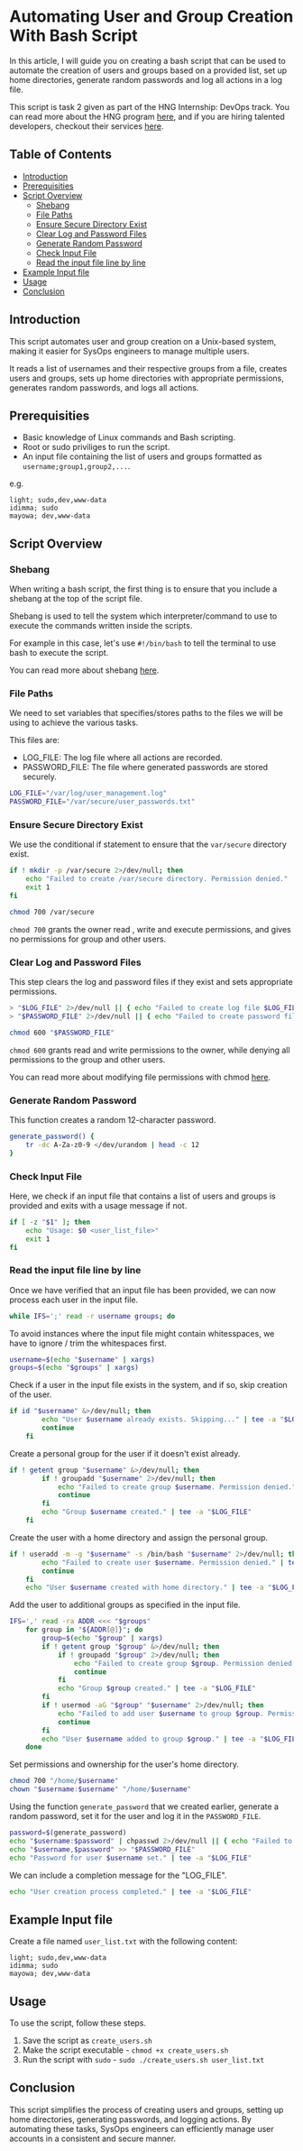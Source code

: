 # Automating User and Group Creation With Bash Script
 In this article, I will guide you on creating a bash script that can be used to automate the creation of users and groups based on a provided list, set up home directories, generate random passwords and log all actions in a log file.

 This script is task 2 given as part of the HNG Internship: DevOps track. You can read more about the HNG program [here](https://hng.tech/internship), and if you are hiring talented developers, checkout their services [here](https://hng.tech/hire).

 ## Table of Contents
  * [Introduction](#introduction)
  * [Prerequisities](#prerequisities)
  * [Script Overview](#script-overview)
    + [Shebang](#shebang)
    + [File Paths](#file-paths)
    + [Ensure Secure Directory Exist](#ensure-secure-directory-exist)
    + [Clear Log and Password Files](#clear-log-and-password-files)
    + [Generate Random Password](#generate-random-password)
    + [Check Input File](#check-input-file)
    + [Read the input file line by line](#read-the-input-file-line-by-line)
  * [Example Input file](#example-input-file)
  * [Usage](#usage)
  * [Conclusion](#conclusion)

 ## Introduction
 This script automates user and group creation on a Unix-based system, making it easier for SysOps engineers to manage multiple users.

 It reads a list of usernames and their respective groups from a file, creates users and groups, sets up home directories with appropriate permissions, generates random passwords, and logs all actions.

 ## Prerequisities
 - Basic knowledge of Linux commands and Bash scripting.
 - Root or sudo priviliges to run the script.
 - An input file containing the list of users and groups formatted as `username;group1,group2,...`.

e.g.
```
light; sudo,dev,www-data
idimma; sudo
mayowa; dev,www-data
```

## Script Overview
### Shebang
When writing a bash script, the first thing is to ensure that you include a shebang at the top of the script file.

Shebang is used to tell the system which interpreter/command to use to execute the commands written inside the scripts.

For example in this case, let's use `#!/bin/bash` to tell the terminal to use bash to execute the script.

You can read more about shebang [here](https://medium.com/@codingmaths/bin-bash-what-exactly-is-this-95fc8db817bf).

### File Paths
We need to set variables that specifies/stores paths to the files we will be using to achieve the various tasks.

This files are:
- LOG_FILE: The log file where all actions are recorded.
- PASSWORD_FILE: The file where generated passwords are stored securely.

```sh
LOG_FILE="/var/log/user_management.log"
PASSWORD_FILE="/var/secure/user_passwords.txt"
```
### Ensure Secure Directory Exist
We use the conditional if statement to ensure that the `var/secure` directory exist.

```sh
if ! mkdir -p /var/secure 2>/dev/null; then
    echo "Failed to create /var/secure directory. Permission denied."
    exit 1
fi

chmod 700 /var/secure
```
`chmod 700` grants the owner read , write and execute permissions, and gives no permissions for group and other users.

### Clear Log and Password Files
This step clears the log and password files if they exist and sets appropriate permissions.

```sh
> "$LOG_FILE" 2>/dev/null || { echo "Failed to create log file $LOG_FILE. Permission denied."; exit 1; }
> "$PASSWORD_FILE" 2>/dev/null || { echo "Failed to create password file $PASSWORD_FILE. Permission denied."; exit 1; }

chmod 600 "$PASSWORD_FILE"
```
`chmod 600` grants read and write permissions to the owner, while denying all permissions to the group and other users.

You can read more about modifying file permissions with chmod [here](https://www.linode.com/docs/guides/modify-file-permissions-with-chmod/).

### Generate Random Password
This function creates a random 12-character password.

```sh
generate_password() {
    tr -dc A-Za-z0-9 </dev/urandom | head -c 12
}
```
### Check Input File
Here, we check if an input file that contains a list of users and groups is provided and exits with a usage message if not.

```sh
if [ -z "$1" ]; then
    echo "Usage: $0 <user_list_file>"
    exit 1
fi
```

### Read the input file line by line
Once we have verified that an input file has been provided, we can now process each user in the input file.
```sh
while IFS=';' read -r username groups; do
```

To avoid instances where the input file might contain whitesspaces, we have to ignore / trim the whitespaces first.
```sh
username=$(echo "$username" | xargs)
groups=$(echo "$groups" | xargs)
```
Check if a user in the input file exists in the system, and if so, skip creation of the user.

```sh
if id "$username" &>/dev/null; then
        echo "User $username already exists. Skipping..." | tee -a "$LOG_FILE"
        continue
    fi
```
Create a personal group for the user if it doesn't exist already.

```sh
if ! getent group "$username" &>/dev/null; then
        if ! groupadd "$username" 2>/dev/null; then
            echo "Failed to create group $username. Permission denied." | tee -a "$LOG_FILE"
            continue
        fi
        echo "Group $username created." | tee -a "$LOG_FILE"
    fi
```
Create the user with a home directory and assign the personal group.
```sh
if ! useradd -m -g "$username" -s /bin/bash "$username" 2>/dev/null; then
        echo "Failed to create user $username. Permission denied." | tee -a "$LOG_FILE"
        continue
    fi
    echo "User $username created with home directory." | tee -a "$LOG_FILE"
```
Add the user to additional groups as specified in the input file.
```sh
IFS=',' read -ra ADDR <<< "$groups"
    for group in "${ADDR[@]}"; do
        group=$(echo "$group" | xargs)
        if ! getent group "$group" &>/dev/null; then
            if ! groupadd "$group" 2>/dev/null; then
                echo "Failed to create group $group. Permission denied." | tee -a "$LOG_FILE"
                continue
            fi
            echo "Group $group created." | tee -a "$LOG_FILE"
        fi
        if ! usermod -aG "$group" "$username" 2>/dev/null; then
            echo "Failed to add user $username to group $group. Permission denied." | tee -a "$LOG_FILE"
            continue
        fi
        echo "User $username added to group $group." | tee -a "$LOG_FILE"
    done
```
Set permissions and ownership for the user's home directory.
```sh
chmod 700 "/home/$username"
chown "$username:$username" "/home/$username"
```
Using the function `generate_password` that we created earlier, generate a random password, set it for the user and log it in the `PASSWORD_FILE`.
```sh
password=$(generate_password)
echo "$username:$password" | chpasswd 2>/dev/null || { echo "Failed to set password for user $username. Permission denied."; continue; }
echo "$username,$password" >> "$PASSWORD_FILE"
echo "Password for user $username set." | tee -a "$LOG_FILE"
```
We can include a completion message for the "LOG_FILE".
```sh
echo "User creation process completed." | tee -a "$LOG_FILE"
```

## Example Input file
Create a file named `user_list.txt` with the following content:
```
light; sudo,dev,www-data
idimma; sudo
mayowa; dev,www-data
```

## Usage
To use the script, follow these steps.
1. Save the script as `create_users.sh`
2. Make the script executable - `chmod +x create_users.sh`
3. Run the script with `sudo` - `sudo ./create_users.sh user_list.txt`

## Conclusion
This script simplifies the process of creating users and groups, setting up home directories, generating passwords, and logging actions. By automating these tasks, SysOps engineers can efficiently manage user accounts in a consistent and secure manner.